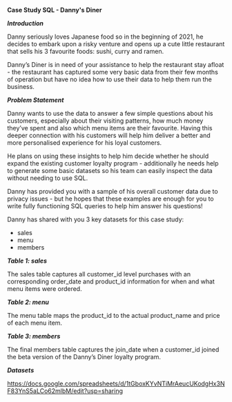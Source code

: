 <b><b> Case Study SQL - Danny's Diner </b></b>

<i><b> Introduction </b></i>

Danny seriously loves Japanese food so in the beginning of 2021, he decides to embark upon a risky venture and opens up a cute little restaurant that sells his 3 favourite foods: sushi, curry and ramen.

Danny’s Diner is in need of your assistance to help the restaurant stay afloat - the restaurant has captured some very basic data from their few months of operation but have no idea how to use their data to help them run the business.

<i><b> Problem Statement </b></i>

Danny wants to use the data to answer a few simple questions about his customers, especially about their visiting patterns, how much money they’ve spent and also which menu items are their favourite. Having this deeper connection with his customers will help him deliver a better and more personalised experience for his loyal customers.

He plans on using these insights to help him decide whether he should expand the existing customer loyalty program - additionally he needs help to generate some basic datasets so his team can easily inspect the data without needing to use SQL.

Danny has provided you with a sample of his overall customer data due to privacy issues - but he hopes that these examples are enough for you to write fully functioning SQL queries to help him answer his questions!

Danny has shared with you 3 key datasets for this case study:

<ul>
  <li>sales
  <li>menu
  <li>members
</ul>

<i><b>Table 1: sales</b></i>

The sales table captures all customer_id level purchases with an corresponding order_date and product_id information for when and what menu items were ordered.

<i><b>Table 2: menu</b></i>

The menu table maps the product_id to the actual product_name and price of each menu item.
 
<i><b>Table 3: members</b></i>

The final members table captures the join_date when a customer_id joined the beta version of the Danny’s Diner loyalty program.

<i><b> Datasets</b></i>

https://docs.google.com/spreadsheets/d/1tGboxKYvNTiMrAeucUKodgHx3NF83YnS5aLCo62mlbM/edit?usp=sharing

